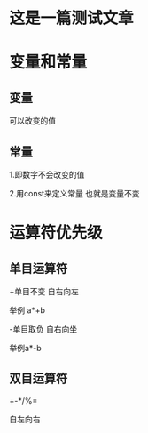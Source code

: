 # 这是一篇测试文章

# 变量和常量

## 变量

可以改变的值

## 常量

1.即数字不会改变的值

2.用const来定义常量  也就是变量不变



# 运算符优先级

## 单目运算符

+单目不变 自右向左

举例 a*+b

-单目取负 自右向坐

举例a*-b

## 双目运算符

+-*/%=

自左向右